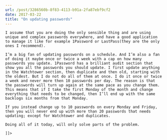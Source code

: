 ```yaml
---
url: /post/3286560b-8f83-4113-b91a-2fa87ebf9cf2
date: 2017-03-22
title: "On updating passwords"
---
```


<div class="kg-card-markdown">

  <p>

    I assume that you are doing the only sensible thing and are using unique and complex passwords everywhere, and have a good application to manage it like for example 1Password or LastPass(they are the only ones I recommend).

  </p>

  

  <p>

    I’m a big fan of updating passwords on a schedule. And I’m also a fan of doing it maybe once or twice a week with a cap on how many passwords you update. 1Password has a brilliant audit section that show you all the passwords you should update. I first update anything in the Watchtower section, then duplicate and then old, starting with the oldest. But I do not do all of them at once. I do it once or twice a week and never more then 10 passwords per day. The reason is that the passwords will turn up again at the same pace as you change them. This means that if I take the first Monday of the month and change everything that needs to be changed, then I’ll end up with the same backlogs six months from that Monday.

  </p>

  

  <p>

    If you instead change up to 10 passwords on every Monday and Friday, then you will never end up with more than 20 passwords that needs updating; except for Watchtower and duplicates.

  </p>

  

  <p>

    Doing all of it today, will only solve parts of the problem.

  </p>

  

  <p>

    ]]>

  </p>

</div>